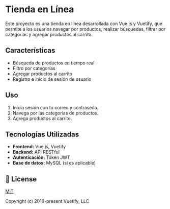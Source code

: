 # Tienda en Línea

Este proyecto es una tienda en línea desarrollada con Vue.js y Vuetify, que permite a los usuarios navegar por productos, realizar búsquedas, filtrar por categorías y agregar productos al carrito.

## Características
- Búsqueda de productos en tiempo real
- Filtro por categorías
- Agregar productos al carrito
- Registro e inicio de sesión de usuario
  
## Uso
1. Inicia sesión con tu correo y contraseña.
2. Navega por las categorías de productos.
3. Agrega productos al carrito.

## Tecnologías Utilizadas
- **Frontend:** Vue.js, Vuetify
- **Backend:** API RESTful
- **Autenticación:** Token JWT
- **Base de datos:** MySQL (si es aplicable)

## 📑 License
[MIT](http://opensource.org/licenses/MIT)

Copyright (c) 2016-present Vuetify, LLC

